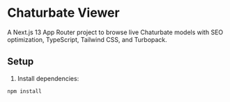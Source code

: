 # Chaturbate Viewer

A Next.js 13 App Router project to browse live Chaturbate models with SEO optimization, TypeScript, Tailwind CSS, and Turbopack.

## Setup

1. Install dependencies:

```bash
npm install